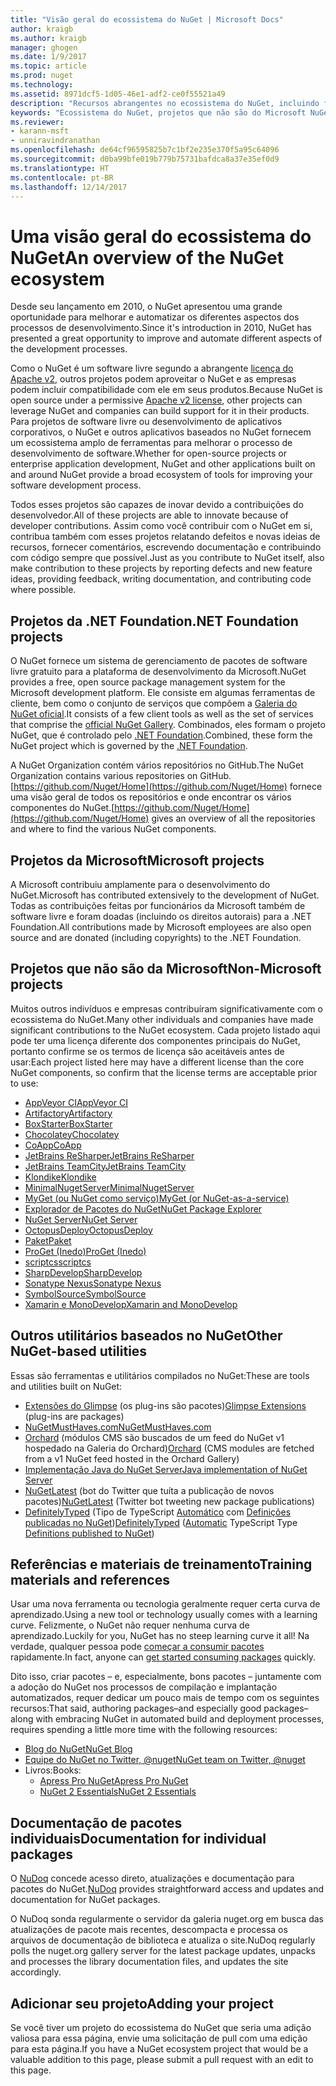 ```yaml
---
title: "Visão geral do ecossistema do NuGet | Microsoft Docs"
author: kraigb
ms.author: kraigb
manager: ghogen
ms.date: 1/9/2017
ms.topic: article
ms.prod: nuget
ms.technology: 
ms.assetid: 8971dcf5-1d05-46e1-adf2-ce0f55521a49
description: "Recursos abrangentes no ecossistema do NuGet, incluindo fontes NuGet, projetos que não são do Microsoft NuGet, utilitários e materiais de treinamento."
keywords: "Ecossistema do NuGet, projetos que não são do Microsoft NuGet, software livre do NuGet, utilitários do NuGet, materiais de treinamento do NuGet"
ms.reviewer:
- karann-msft
- unniravindranathan
ms.openlocfilehash: de64cf96595825b7c1bf2e235e370f5a95c64096
ms.sourcegitcommit: d0ba99bfe019b779b75731bafdca8a37e35ef0d9
ms.translationtype: HT
ms.contentlocale: pt-BR
ms.lasthandoff: 12/14/2017
---
```

# <a name="an-overview-of-the-nuget-ecosystem"></a><span data-ttu-id="0760d-104">Uma visão geral do ecossistema do NuGet</span><span class="sxs-lookup"><span data-stu-id="0760d-104">An overview of the NuGet ecosystem</span></span>

<span data-ttu-id="0760d-105">Desde seu lançamento em 2010, o NuGet apresentou uma grande oportunidade para melhorar e automatizar os diferentes aspectos dos processos de desenvolvimento.</span><span class="sxs-lookup"><span data-stu-id="0760d-105">Since it's introduction in 2010, NuGet has presented a great opportunity to improve and automate different aspects of the development processes.</span></span>

<span data-ttu-id="0760d-106">Como o NuGet é um software livre segundo a abrangente [licença do Apache v2](http://choosealicense.com/licenses/apache/), outros projetos podem aproveitar o NuGet e as empresas podem incluir compatibilidade com ele em seus produtos.</span><span class="sxs-lookup"><span data-stu-id="0760d-106">Because NuGet is open source under a permissive [Apache v2 license](http://choosealicense.com/licenses/apache/), other projects can leverage NuGet and companies can build support for it in their products.</span></span> <span data-ttu-id="0760d-107">Para projetos de software livre ou desenvolvimento de aplicativos corporativos, o NuGet e outros aplicativos baseados no NuGet fornecem um ecossistema amplo de ferramentas para melhorar o processo de desenvolvimento de software.</span><span class="sxs-lookup"><span data-stu-id="0760d-107">Whether for open-source projects or enterprise application development, NuGet and other applications built on and around NuGet provide a broad ecosystem of tools for improving your software development process.</span></span>

<span data-ttu-id="0760d-108">Todos esses projetos são capazes de inovar devido a contribuições do desenvolvedor.</span><span class="sxs-lookup"><span data-stu-id="0760d-108">All of these projects are able to innovate because of developer contributions.</span></span> <span data-ttu-id="0760d-109">Assim como você contribuir com o NuGet em si, contribua também com esses projetos relatando defeitos e novas ideias de recursos, fornecer comentários, escrevendo documentação e contribuindo com código sempre que possível.</span><span class="sxs-lookup"><span data-stu-id="0760d-109">Just as you contribute to NuGet itself, also make contribution to these projects by reporting defects and new feature ideas, providing feedback, writing documentation, and contributing code where possible.</span></span>

## <a name="net-foundation-projects"></a><span data-ttu-id="0760d-110">Projetos da .NET Foundation</span><span class="sxs-lookup"><span data-stu-id="0760d-110">.NET Foundation projects</span></span>

<span data-ttu-id="0760d-111">O NuGet fornece um sistema de gerenciamento de pacotes de software livre gratuito para a plataforma de desenvolvimento da Microsoft.</span><span class="sxs-lookup"><span data-stu-id="0760d-111">NuGet provides a free, open source package management system for the Microsoft development platform.</span></span> <span data-ttu-id="0760d-112">Ele consiste em algumas ferramentas de cliente, bem como o conjunto de serviços que compõem a [Galeria do NuGet oficial](http://www.nuget.org).</span><span class="sxs-lookup"><span data-stu-id="0760d-112">It consists of a few client tools as well as the set of services that comprise the [official NuGet Gallery](http://www.nuget.org).</span></span> <span data-ttu-id="0760d-113">Combinados, eles formam o projeto NuGet, que é controlado pelo [.NET Foundation](http://www.dotnetfoundation.org/).</span><span class="sxs-lookup"><span data-stu-id="0760d-113">Combined, these form the NuGet project which is governed by the [.NET Foundation](http://www.dotnetfoundation.org/).</span></span>

<span data-ttu-id="0760d-114">A NuGet Organization contém vários repositórios no GitHub.</span><span class="sxs-lookup"><span data-stu-id="0760d-114">The NuGet Organization contains various repositories on GitHub.</span></span> <span data-ttu-id="0760d-115">[https://github.com/Nuget/Home](https://github.com/Nuget/Home) fornece uma visão geral de todos os repositórios e onde encontrar os vários componentes do NuGet.</span><span class="sxs-lookup"><span data-stu-id="0760d-115">[https://github.com/Nuget/Home](https://github.com/Nuget/Home) gives an overview of all the repositories and where to find the various NuGet components.</span></span>

## <a name="microsoft-projects"></a><span data-ttu-id="0760d-116">Projetos da Microsoft</span><span class="sxs-lookup"><span data-stu-id="0760d-116">Microsoft projects</span></span>

<span data-ttu-id="0760d-117">A Microsoft contribuiu amplamente para o desenvolvimento do NuGet.</span><span class="sxs-lookup"><span data-stu-id="0760d-117">Microsoft has contributed extensively to the development of NuGet.</span></span> <span data-ttu-id="0760d-118">Todas as contribuições feitas por funcionários da Microsoft também de software livre e foram doadas (incluindo os direitos autorais) para a .NET Foundation.</span><span class="sxs-lookup"><span data-stu-id="0760d-118">All contributions made by Microsoft employees are also open source and are donated (including copyrights) to the .NET Foundation.</span></span>

## <a name="non-microsoft-projects"></a><span data-ttu-id="0760d-119">Projetos que não são da Microsoft</span><span class="sxs-lookup"><span data-stu-id="0760d-119">Non-Microsoft projects</span></span>

<span data-ttu-id="0760d-120">Muitos outros indivíduos e empresas contribuíram significativamente com o ecossistema do NuGet.</span><span class="sxs-lookup"><span data-stu-id="0760d-120">Many other individuals and companies have made significant contributions to the NuGet ecosystem.</span></span> <span data-ttu-id="0760d-121">Cada projeto listado aqui pode ter uma licença diferente dos componentes principais do NuGet, portanto confirme se os termos de licença são aceitáveis antes de usar:</span><span class="sxs-lookup"><span data-stu-id="0760d-121">Each project listed here may have a different license than the core NuGet components, so confirm that the license terms are acceptable prior to use:</span></span>

* [<span data-ttu-id="0760d-122">AppVeyor CI</span><span class="sxs-lookup"><span data-stu-id="0760d-122">AppVeyor CI</span></span>](https://www.appveyor.com/)
* [<span data-ttu-id="0760d-123">Artifactory</span><span class="sxs-lookup"><span data-stu-id="0760d-123">Artifactory</span></span>](https://www.jfrog.com/artifactory/)
* [<span data-ttu-id="0760d-124">BoxStarter</span><span class="sxs-lookup"><span data-stu-id="0760d-124">BoxStarter</span></span>](http://boxstarter.org/)
* [<span data-ttu-id="0760d-125">Chocolatey</span><span class="sxs-lookup"><span data-stu-id="0760d-125">Chocolatey</span></span>](https://chocolatey.org/)
* [<span data-ttu-id="0760d-126">CoApp</span><span class="sxs-lookup"><span data-stu-id="0760d-126">CoApp</span></span>](http://coapp.org/)
* [<span data-ttu-id="0760d-127">JetBrains ReSharper</span><span class="sxs-lookup"><span data-stu-id="0760d-127">JetBrains ReSharper</span></span>](https://resharper-plugins.jetbrains.com/)
* [<span data-ttu-id="0760d-128">JetBrains TeamCity</span><span class="sxs-lookup"><span data-stu-id="0760d-128">JetBrains TeamCity</span></span>](https://www.jetbrains.com/teamcity/)
* [<span data-ttu-id="0760d-129">Klondike</span><span class="sxs-lookup"><span data-stu-id="0760d-129">Klondike</span></span>](https://github.com/themotleyfool/Klondike)
* [<span data-ttu-id="0760d-130">MinimalNugetServer</span><span class="sxs-lookup"><span data-stu-id="0760d-130">MinimalNugetServer</span></span>](https://github.com/TanukiSharp/MinimalNugetServer)
* [<span data-ttu-id="0760d-131">MyGet (ou NuGet como serviço)</span><span class="sxs-lookup"><span data-stu-id="0760d-131">MyGet (or NuGet-as-a-service)</span></span>](http://www.myget.org/)
* [<span data-ttu-id="0760d-132">Explorador de Pacotes do NuGet</span><span class="sxs-lookup"><span data-stu-id="0760d-132">NuGet Package Explorer</span></span>](https://github.com/NuGetPackageExplorer/NuGetPackageExplorer)
* [<span data-ttu-id="0760d-133">NuGet Server</span><span class="sxs-lookup"><span data-stu-id="0760d-133">NuGet Server</span></span>](http://nugetserver.net/)
* [<span data-ttu-id="0760d-134">OctopusDeploy</span><span class="sxs-lookup"><span data-stu-id="0760d-134">OctopusDeploy</span></span>](https://octopus.com/)
* [<span data-ttu-id="0760d-135">Paket</span><span class="sxs-lookup"><span data-stu-id="0760d-135">Paket</span></span>](https://fsprojects.github.io/Paket/)
* [<span data-ttu-id="0760d-136">ProGet (Inedo)</span><span class="sxs-lookup"><span data-stu-id="0760d-136">ProGet (Inedo)</span></span>](http://inedo.com/proget)
* [<span data-ttu-id="0760d-137">scriptcs</span><span class="sxs-lookup"><span data-stu-id="0760d-137">scriptcs</span></span>](http://scriptcs.net/)
* [<span data-ttu-id="0760d-138">SharpDevelop</span><span class="sxs-lookup"><span data-stu-id="0760d-138">SharpDevelop</span></span>](http://community.sharpdevelop.net/blogs/mattward/archive/2011/01/23/NuGetSupportInSharpDevelop.aspx)
* [<span data-ttu-id="0760d-139">Sonatype Nexus</span><span class="sxs-lookup"><span data-stu-id="0760d-139">Sonatype Nexus</span></span>](http://www.sonatype.com/nexus-repository-sonatype)
* [<span data-ttu-id="0760d-140">SymbolSource</span><span class="sxs-lookup"><span data-stu-id="0760d-140">SymbolSource</span></span>](http://www.symbolsource.org/Public)
* [<span data-ttu-id="0760d-141">Xamarin e MonoDevelop</span><span class="sxs-lookup"><span data-stu-id="0760d-141">Xamarin and MonoDevelop</span></span>](https://github.com/mrward/monodevelop-nuget-addin)


## <a name="other-nuget-based-utilities"></a><span data-ttu-id="0760d-142">Outros utilitários baseados no NuGet</span><span class="sxs-lookup"><span data-stu-id="0760d-142">Other NuGet-based utilities</span></span>

<span data-ttu-id="0760d-143">Essas são ferramentas e utilitários compilados no NuGet:</span><span class="sxs-lookup"><span data-stu-id="0760d-143">These are tools and utilities built on NuGet:</span></span>

* <span data-ttu-id="0760d-144">[Extensões do Glimpse](http://getglimpse.com/Packages) (os plug-ins são pacotes)</span><span class="sxs-lookup"><span data-stu-id="0760d-144">[Glimpse Extensions](http://getglimpse.com/Packages) (plug-ins are packages)</span></span>
* [<span data-ttu-id="0760d-145">NuGetMustHaves.com</span><span class="sxs-lookup"><span data-stu-id="0760d-145">NuGetMustHaves.com</span></span>](http://nugetmusthaves.com/)
* <span data-ttu-id="0760d-146">[Orchard](http://www.orchardproject.net/) (módulos CMS são buscados de um feed do NuGet v1 hospedado na Galeria do Orchard)</span><span class="sxs-lookup"><span data-stu-id="0760d-146">[Orchard](http://www.orchardproject.net/) (CMS modules are fetched from a v1 NuGet feed hosted in the Orchard Gallery)</span></span>
* [<span data-ttu-id="0760d-147">Implementação Java do NuGet Server</span><span class="sxs-lookup"><span data-stu-id="0760d-147">Java implementation of NuGet Server</span></span>](http://jonnyzzz.com/blog/2012/03/07/nuget-server-in-pure-java/)
* <span data-ttu-id="0760d-148">[NuGetLatest](https://twitter.com/NuGetLatest) (bot do Twitter que tuíta a publicação de novos pacotes)</span><span class="sxs-lookup"><span data-stu-id="0760d-148">[NuGetLatest](https://twitter.com/NuGetLatest) (Twitter bot tweeting new package publications)</span></span>
* <span data-ttu-id="0760d-149">[DefinitelyTyped](http://definitelytyped.org/) (Tipo de TypeScript [Automático](https://github.com/DefinitelyTyped/NugetAutomation/) com [Definições publicadas no NuGet](http://www.nuget.org/packages?q=DefinitelyTyped))</span><span class="sxs-lookup"><span data-stu-id="0760d-149">[DefinitelyTyped](http://definitelytyped.org/) ([Automatic](https://github.com/DefinitelyTyped/NugetAutomation/) TypeScript Type [Definitions published to NuGet](http://www.nuget.org/packages?q=DefinitelyTyped))</span></span>

## <a name="training-materials-and-references"></a><span data-ttu-id="0760d-150">Referências e materiais de treinamento</span><span class="sxs-lookup"><span data-stu-id="0760d-150">Training materials and references</span></span>

<span data-ttu-id="0760d-151">Usar uma nova ferramenta ou tecnologia geralmente requer certa curva de aprendizado.</span><span class="sxs-lookup"><span data-stu-id="0760d-151">Using a new tool or technology usually comes with a learning curve.</span></span> <span data-ttu-id="0760d-152">Felizmente, o NuGet não requer nenhuma curva de aprendizado.</span><span class="sxs-lookup"><span data-stu-id="0760d-152">Luckily for you, NuGet has no steep learning curve it all!</span></span> <span data-ttu-id="0760d-153">Na verdade, qualquer pessoa pode [começar a consumir pacotes](../quickstart/use-a-package.md) rapidamente.</span><span class="sxs-lookup"><span data-stu-id="0760d-153">In fact, anyone can [get started consuming packages](../quickstart/use-a-package.md) quickly.</span></span>

<span data-ttu-id="0760d-154">Dito isso, criar pacotes – e, especialmente, bons pacotes – juntamente com a adoção do NuGet nos processos de compilação e implantação automatizados, requer dedicar um pouco mais de tempo com os seguintes recursos:</span><span class="sxs-lookup"><span data-stu-id="0760d-154">That said, authoring packages–and especially good packages–along with  embracing NuGet in automated build and deployment processes, requires spending a little more time with the following resources:</span></span>

- [<span data-ttu-id="0760d-155">Blog do NuGet</span><span class="sxs-lookup"><span data-stu-id="0760d-155">NuGet Blog</span></span>](http://blog.nuget.org/)
- [<span data-ttu-id="0760d-156">Equipe do NuGet no Twitter, @nuget</span><span class="sxs-lookup"><span data-stu-id="0760d-156">NuGet team on Twitter, @nuget</span></span>](http://twitter.com/nuget)
- <span data-ttu-id="0760d-157">Livros:</span><span class="sxs-lookup"><span data-stu-id="0760d-157">Books:</span></span>
    * [<span data-ttu-id="0760d-158">Apress Pro NuGet</span><span class="sxs-lookup"><span data-stu-id="0760d-158">Apress Pro NuGet</span></span>](http://bit.ly/ProNuGet)
    * [<span data-ttu-id="0760d-159">NuGet 2 Essentials</span><span class="sxs-lookup"><span data-stu-id="0760d-159">NuGet 2 Essentials</span></span>](http://www.amazon.com/NuGet-2-Essentials-Damir-Arh-ebook/dp/B00GTQD5M4)

## <a name="documentation-for-individual-packages"></a><span data-ttu-id="0760d-160">Documentação de pacotes individuais</span><span class="sxs-lookup"><span data-stu-id="0760d-160">Documentation for individual packages</span></span>

<span data-ttu-id="0760d-161">O [NuDoq](http://nudoq.org) concede acesso direto, atualizações e documentação para pacotes do NuGet.</span><span class="sxs-lookup"><span data-stu-id="0760d-161">[NuDoq](http://nudoq.org) provides straightforward access and updates and documentation for NuGet packages.</span></span>

<span data-ttu-id="0760d-162">O NuDoq sonda regularmente o servidor da galeria nuget.org em busca das atualizações de pacote mais recentes, descompacta e processa os arquivos de documentação de biblioteca e atualiza o site.</span><span class="sxs-lookup"><span data-stu-id="0760d-162">NuDoq regularly polls the nuget.org gallery server for the latest package updates, unpacks and processes the library documentation files, and updates the site accordingly.</span></span>

## <a name="adding-your-project"></a><span data-ttu-id="0760d-163">Adicionar seu projeto</span><span class="sxs-lookup"><span data-stu-id="0760d-163">Adding your project</span></span>

<span data-ttu-id="0760d-164">Se você tiver um projeto do ecossistema do NuGet que seria uma adição valiosa para essa página, envie uma solicitação de pull com uma edição para esta página.</span><span class="sxs-lookup"><span data-stu-id="0760d-164">If you have a NuGet ecosystem project that would be a valuable addition to this page, please  submit a pull request with an edit to this page.</span></span>
